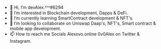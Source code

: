 - 👋 Hi, I’m devAlex.ᴱᵀᴴ#6294
- 👀 I’m interested in Blockchain development, Dapps & DeFi.
- 🌱 I’m currently learning SmartContract development & NFT's.
- 💞️ I’m looking to collaborate on Uniswap Daap's, NFT's, Smart contract & mobile app development.
- 📫 How to reach me Socials Alexovo.online 0v0Alex on Twitter & Instagram.

<!---
devAlex.ᴱᵀᴴ#6294 is a ✨ special ✨ repository because its `README.md` (this file) appears on your GitHub profile.
You can click the Preview link to take a look at your changes.
--->
